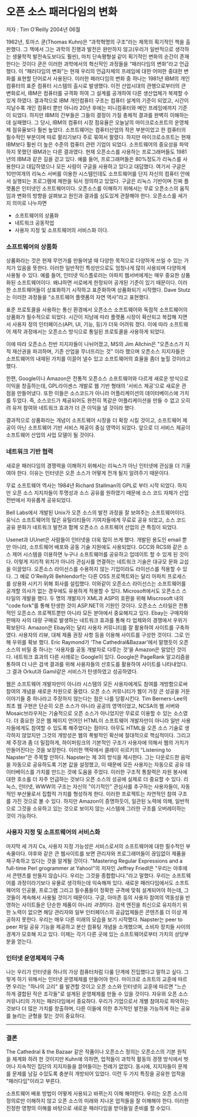 오픈 소스 패러다임의 변화
========================
저자 : Tim O’Reilly
2004년 06월

1962년, 토마스 쿤(Thomas Kuhn)은 “과학혁명의 구조”라는 제목의 획기적인 책을 출판했다. 그 책에서 그는 과학의 진행과 발전은 완만하지 않고(우리가 일반적으로 생각하는 생물학적 발전속도보다도 훨씬), 마치 단속평형설 같이 획기적인 변화의 순간이 존재한다는 것이다
쿤은 이러한 과학에서의 혁신적인 과정들을 “패러다임의 변화”라고 언급했다. 이 “패러다임의 변화”는 현재 우리의 언급자체의 프레임에 대한 어떠한 중대한 변화를 표현할 단어로서 사용된다.
이러한 패러다임의 변화 중 하나는 1981년 IBM의 개인 컴퓨터의 표준 컴퓨터 시스템의 출시로 발생했다. 이전 산업시대의 관행으로부터의 큰 변화로서, IBM은 컴퓨터를 규격화 하여 그 설계를 공개하여 다른 생산업체가 복제할 수 있게 하였다. 결과적으로 IBM 개인컴퓨터 구조는 컴퓨터 설계의 기준이 되었고, 시간이 지날수록 개인 컴퓨터 뿐만 아니라 20년 후에는 미니컴퓨터와 메인 프레임에까지 기준이 되었다.
하지만 IBM의 간부들은 그들의 결정이 가질 총체적 결과를 완벽히 이해하는데 실패했다. 그 당시, IBM의 컴퓨터 시장 점유율은 오늘날의 마이크로소프트의 운영체제 점유율보다 훨씬 높았다. 소프트웨어는 컴퓨터산업의 작은 부분이었고 한 컴퓨터의 필수적인 부분이며 따로 팔리기보다 주로 묶여서 팔렸다. 하지만 마이크로소프트는 현재 IBM보다 훨씬 더 높은 수준의 컴퓨터 관련 기업이 되었다. 소프트웨어의 중요성을 파악하지 못했던 IBM과는 다른 결과였다.
현재 오픈소스를 사용하는 프로그래머들도 1981년의 IBM과 같은 길을 걷고 있다. 예를 들어, 프로그래머들은 80%정도가 리눅스를 사용한다고 대답하였으나 모든 사람이 구글을 사용하고 있다고 대답했다. 여기서 구글은 10만여개의 리눅스 서버를 이용한 시스템인데도 소프트웨어를 단지 자신의 컴퓨터 안에서 실행되는 프로그램에 제한을 둬서 정의하고 있었다. 구글은 리눅스 기반이며 진짜 플랫폼은 인터넷인 소프트웨어이다.
오픈소스를 이해하기 위해서는 무료 오픈소스의 움직임과 변화의 방향을 살펴보고 원인과 결과를 심도있게 관찰해야 한다.
오픈소스를 세가지 의미로 나누자면 
* 소프트웨어의 상품화 
* 네트워크 공동작업 
* 사용자 지정 및 소프트웨어의 서비스화
이다.

### 소프트웨어의 상품화
상품화라는 것은 현재 무언가를 만들어낼 때 다양한 목적으로 다양하게 쓰일 수 있는 가치가 있음을 뜻한다. 이러한 일반적인 특성만으로도 엄청나게 많이 사용되며 다양하게 사용될 수 있다. 예를 들어, 인터넷 익스플로러는 아파치 웹서버에게는 매우 중요한 상품화된 소프트웨어이다. 왜냐하면 서로에게 한정되어 공개된 기준이 있기 때문이다. 이러한 소프트웨어들이 상표화하기 시작하고 표준화하며 상품화되기 시작했다. Dave Stutz는 이러한 과정들을 “소프트웨어 플랫폼의 자연 역사”라고 표현했다.

표준 프로토콜을 사용하는 통신 환경에서 오픈소스 소프트웨어와 독점적 소프트웨어의 상품화가 필수적으로 되었다. 
시간이 지남에 따라 플랫폼 시장이 확산되고 복잡해 지면서 사용자 정의 인터페이스(API, UI, 기능, 등)가 더욱 어려워 졌다. 이에 따라 소프트웨어 제작 과정에서는 오픈소스 방식으로 통일된 프로토콜을 사용하게 되었다.

이에 따라 오픈소스 찬반 지지자들이 나뉘어졌고, MS의 Jim Allchin은 "오픈소스가 지적 재산권을 파괴하며, 기존 산업을 무너뜨리는 것" 이라 했으며 오픈소스 지지자들은 소프트웨어의 내재된 가치를 이끌어 낼수 있고 소프트웨어의 효율을 좀더 높힐 것이라고 했다.

한편, Google이나 Amazon은 전통적 오픈소스 소프트웨어와 다르게 새로운 방식으로 이익을 창출하는데, GPL라이센스 개발로 웹 기반 형태의 '서비스 제공'으로 새로운 관점을 만들어냈다.
또한 이들은 소스코드가 아니라 어플리케이션의 데이터베이스에 가치를 두었다. 즉, 소스코드가 제공되어도 완전히 똑같은 어플리케이션을 만들 수 없고 오히려 유저 참여와 네트워크 효과가 더 큰 이익을 낼 것이라 했다.

결과적으로 상품화라는 개념이 소프트웨어 시장을 더 확장 시킬 것이고, 소프트웨어 제공이 아닌 소프트웨어 기반 서비스 제공이 중심 영역이 되었다. 앞으로 더 서비스 제공이 소프트웨어 산업의 사업 모델이 될 것이다.


### 네트워크 기반 협력
새로운 패러다임의 경쟁력을 이해하기 위해서는 리눅스가 아닌 인터넷에 관심을 더 기울여야 한다. 이유는 인터넷은 오픈 소스가 어떻게 전개 될지 알려주기 때문이다.

무료 소프트웨어 역사는 1984년 Richard Stallman의 GPL로 부터 시작 되었다. 하지만 오픈 소스 지지자들이 투명성과 소스 공유를 원하였기 때문에 소스 코드 자체가 산업 전반에서 자유롭게 공유되었다.

Bell Labs에서 개발된 Unix가 오픈 소스의 발전 과정을 잘 보여주는 소프트웨어이다. 유닉스 소프트웨어의 많은 유틸리티들이 기여자들에게 무료로 공유 되었고, 소스 코드 공유 문화가 네트워크 발전과 함께 오픈소스 소프트웨어 산업의 큰 특징이 되었다.

Usenet과 UUnet은 사람들이 인터넷을 더욱 많이 쓰게 했다. 개발된 용도인 email 뿐만 아니라, 소프트웨어 배포와 공동 기술 지원에도 사용되었다. GCC와 RCS와 같은 소스 제어 시스템을 이용하면 누구나 소프트웨어를 공유하고 업데이트 할 수 있게 된 것이다. 이렇게 지리적 위치가 아니라 관심사를 연결하는 네트워크 기술은 대규모 문화 교섭을 이끌었다.
 오픈소스 라이선스를 수용하지 않는 기업이라도 라이선스를 적용할 수 있다. 그 예로  O'Reilly와 Behlendorf는 다른 OSS 프로젝트와는 달리 아파치 프로세스를 상용화 시키기 위해 회사를 설립했다. 이와같이 오픈소스 라이선스는 소프트웨어를 공개할 의사가 없는 경우에도 유용하게 적용할 수 있다. Microsoft에서도 오픈소스 스타일의 개발을 했다. 두 명의 개발자가 XML과 ASP의 호환을 위해 Miscrosoft 내의 “code fork”를 통해 탄생한 것이 ASP.NET의 기원인 것이다.
 오픈소스 스타일은 전통적인 오픈소스 프로젝트뿐만 아니라 모든 분야에서 중요해지고 있다. Ebay는 구매자와 판매자 사의 대량 구매로 발생하는 네트워크 효과를 통해 타 업체와의 경쟁에서 우위가 확보된다. Amazon은 Ebay와는 달리 사용자 커뮤니티를 잘 활용하여 사이트를 구축하였다. 사용자의 리뷰, 대체 제품 권장 사항 등을 이용해 사이트를 구성한 것이다. 그로 인해 우위를 확보 했다. Eric Raymond가 ‘The Cathedral&Bazaar’에서 말했듯이 오픈소스의 비밀 중 하나는 ‘사용자를 공동 개발자로 다루는 것’을 Amazon은 알았던 것이다.
 네트워크 효과의 다른 사례로는 Google이 있다. Google은 PageRank 알고리즘을 통하여 더 나은 검색 결과를 위해 사용자들의 산호도를 활용하여 사이트를 나타내었다. 그 결과 Orkut과 Gamil같은 서비스가 탄생하였고 성공하였다.

웹은 소프트웨어 개발자만이 아니라 시스템의 모든 사용자에게도 참여를 개방함으로써 참여의 개념을 새로운 차원으로 올렸다. 오픈 소스 커뮤니티가 웹이 가장 큰 성공을 거둔 이야기들 중 하나라고 주장하지 않는다는 점은 나를 당황시킨다. Tim Berners-Lee의 최초 웹 구현은 단순히 오픈 소스가 아니라 공공의 영역이었고, NCSA의 웹 서버와 Mosaic브라우저는 기술적으로 오픈 소스가 아니었지만 무료로 이용할 수 있는 소스였다. 더 중요한 것은 웹 페이지 언어인 HTML이 소프트웨어 개발자만이 아니라 일반 사용자들에게도 참여할 수 있도록 해주었다는 점이다. 아무도 HTML을 오픈 소스 기술로 생각하지 않았지만 그것의 개방성은 웹의 폭발적인 확산에 절대적으로 핵심적이다. 그리고 제 주장과 좀 더 밀접하게, 하이퍼링크의 기본적인 구조가 사용자에 의해서 웹의 가치가 만들어진다는 것을 보장한다. 이러한 맥락에서 클레이 쉬르키의 "Listening to Napster"은 주목할 만하다. Napster는 제 3의 방식을 제시한다. 그는 다운로드한 음악을 자동으로 공유하도록 기본 값을 설정했고, 이 때문에 모든 사용자는 자동으로 공유 데이터베이스를 가치를 만드는 것에 도움을 주었다. 이러한 구조적 통찰력은 자원 봉사에 대한 호소를 더 자주 언급하는 것보다 오픈 소스의 성공에 실제로 더 중요할 수 있다. 리눅스, 인터넷, WWW의 구조는 자신의 "이기적인" 관심사를 추구하는 사용자들이, 자동적인 부산물로서 집합적 가치를 형성하게 한다. 이러한 프로젝트는 자연적인 참여 구조를 가진 것으로 볼 수 있다. 하지만 Amazon이 증명하듯이, 일관된 노력에 의해, 일반적으로 그것을 소유하고 있는 것으로 보이지 않는 시스템에 그러한 구조를 오버레이하는 것이 가능하다.

### 사용자 지정 및 소프트웨어의 서비스화
마지막 세 가지 Cs, 사용자 지정 가능성은 서비스로서의 소프트웨어에 대한 필수적인 부속물이다. 야후와 같은 큰 웹사이트를 보면 관리자와 프로그래머들이 끊임없이 제품을 재구축하고 있다는 것을 알게될 것이다. "Mastering Regular Expressions and a full-time Perl grogrammer at Yahoo!"의 저자인 Jeffrey Friedl은 "우리는 야후에서 콘텐츠를 만들지 않습니다. 우리는 그것을 종합합니다."라고 말했다. 
우리는 소프트웨어를 과정이라기보다 유물로 생각하는데 익숙해져 있다. 새로운 패러다임에서도 소프트웨어의 인공물, 프로그램 그리고 필수품들이 정확한 규격에 맞춰 설계되어야 하는데, 그것들이 계속해서 사용될 것이기 때문이다. 
구글, 아마존 등의 사용자 참여의 역동성을 반영하는 사이트들은 단순한 제품이 아니라 *과정*이다. 검색 엔진을 최신으로 유지하기 위한 노력이 없으면 해당 관리자와 일부 인터페이스의 공급업체들은 콘텐츠를 더 이상 제공하지 못한다.
우리는 매우 다른 미래의 모습을 보기 시작했다. Napster는 peer to peer 파일 공유 기능을 제공하고 분산 컴퓨팅 개념을 소개했으며, 소비자 장치들 사이의 경계가 모호해 지고 있다. 이제는 각기 다른 곳에 있는 소프트웨어로부터 가치의 상당부분을 얻는다.

### 인터넷 운영체제의 구축
나는 우리가 인터넷을 하나의 가상 컴퓨터처럼 다룰 단계에 진입했다고 말하고 싶다. 그렇게 하기 위해서는 인터넷 운영체제를 만들어야 한다. 마이크로 소프트의 교훈에 따르면 우리는 "하나의 고리" 를 발견할 것이고 오픈 소스와 인터넷의 교훈에 따르면 "느슨하게 결합된 작은 조각들"로 설계된 운영체제를 만들 수 있을 것이다.
자유와 오픈 소스 커뮤니티의 가치는 패러다임에서 중요하다. 우리가 기업으로서 개별 참여자로 파악하는 것보다 더 많은 가치를 창출하며, 다른 이들에 의한 추가적인 발전을 가능하게 하는 공유를 늘리는 균형을 찾는 것이 중요하다.

--------------------------  

### 결론
The Cathedral & the Bazaar 같은 작품이나 오픈소스 정의는 오픈소스의 기본 원칙을 체계화 하려 한 것이지만 Kuhn에 의하면, 업적들이 과학적 활동의 경쟁 방식에서 벗어나 지속적인 집단의 지지자들을 끌어들이는 전례가 없었다. 동시에, 지지자들이 문제를 문제를 남길 수있도록 충분히 개방되어 있었다. 이런 두 가지 특징을 공유한 업적을 "패러다임"이라고 부른다. 

소프트웨어 배포 방법이 어떻게 사용되고 바뀌는지 이해 해야한다. 우리는 오픈 소스의 정의로만 이해하지 않고 오픈 소스의 미래와 지나온 업적들을 잘 이해해야 한다. 이러한 진정한 영향의 이해를 바탕으로 새로운 패러다임을 받아들일 준비를 할 수있다.

